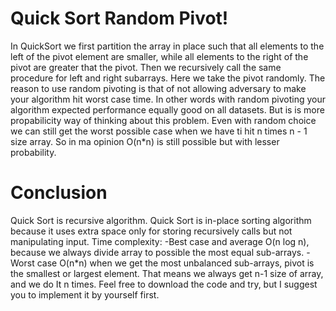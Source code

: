 # Quick Sort Random Pivot!


In QuickSort we first partition the array in place such that all elements to the left of the pivot element are smaller, while all elements to the right of the pivot are greater that the pivot. Then we recursively call the same procedure for left and right subarrays. Here we take the pivot randomly.
The reason to use random pivoting is that of not allowing adversary to make your algorithm hit worst case time. In other words with random pivoting your algorithm expected performance equally good on all datasets. But is is more propabilicity way of thinking about this problem. Even with random choice we can still get the worst possible case when we have ti hit n times n - 1 size array. So in ma opinion O(n*n) is still possible but with lesser probability.
# Conclusion
Quick Sort is recursive algorithm.
Quick Sort is in-place sorting algorithm because it uses extra space only for storing recursively calls but not manipulating input.
Time complexity:
-Best case and average O(n log n), because we always divide array to possible the most equal 	sub-arrays.
-Worst case O(n*n)  when we get the most unbalanced sub-arrays, pivot is the smallest or largest element. That means we always get n-1 size of array, and we do It n times.
Feel free to download the code and try, but I suggest you to implement it by yourself first.
